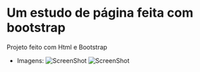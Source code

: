 # Um estudo de página feita com bootstrap 
Projeto feito com Html e Bootstrap
- Imagens:
![ScreenShot](https://raw.github.com/netovoltolini/estudobootstrap/master/img/Screenshot_2.png)
![ScreenShot](https://raw.github.com/netovoltolini/estudobootstrap/master/img/Screenshot_3.png)
